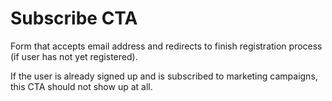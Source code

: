# Subscribe CTA
Form that accepts email address and redirects to finish registration process (if user has not yet registered).

If the user is already signed up and is subscribed to marketing campaigns, this CTA should not show up at all.
  